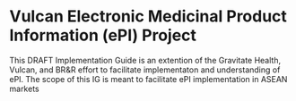 # Vulcan Electronic Medicinal Product Information (ePI) Project
This DRAFT Implementation Guide is an extention of the Gravitate Health, Vulcan, and BR&R effort to facilitate implementaton and understanding of ePI. The scope of this IG is meant to facilitate ePI implementation in ASEAN markets
